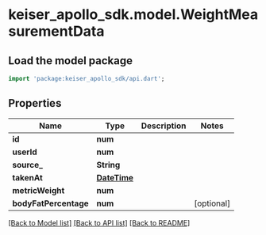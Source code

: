 # keiser_apollo_sdk.model.WeightMeasurementData

## Load the model package
```dart
import 'package:keiser_apollo_sdk/api.dart';
```

## Properties
Name | Type | Description | Notes
------------ | ------------- | ------------- | -------------
**id** | **num** |  | 
**userId** | **num** |  | 
**source_** | **String** |  | 
**takenAt** | [**DateTime**](DateTime.md) |  | 
**metricWeight** | **num** |  | 
**bodyFatPercentage** | **num** |  | [optional] 

[[Back to Model list]](../README.md#documentation-for-models) [[Back to API list]](../README.md#documentation-for-api-endpoints) [[Back to README]](../README.md)


